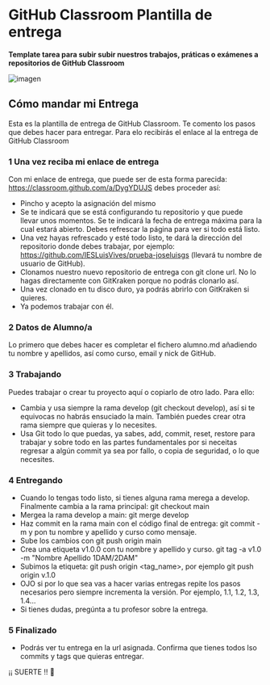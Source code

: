 # GitHub Classroom Plantilla de entrega
**Template tarea para subir subir nuestros trabajos, práticas o exámenes a repositorios de GitHub Classroom**

![imagen](https://github.blog/wp-content/uploads/2019/08/github-classroom-1200-630.png)

## Cómo mandar mi Entrega
Esta es la plantilla de entrega de GitHub Classroom. Te comento los pasos que debes hacer para entregar.
Para elo recibirás el enlace al la entrega de GitHub Classroom

### 1 Una vez reciba mi enlace de entrega
Con mi enlace de entrega, que puede ser de esta forma parecida: https://classroom.github.com/a/DygYDUJS debes proceder así:
- Pincho y acepto la asignación del mismo
- Se te indicará que se está configurando tu repositorio y que puede llevar unos momentos. Se te indicará la fecha de entrega máxima para la cual estará abierto. Debes refrescar la página para ver si todo está listo.
- Una vez hayas refrescado y esté todo listo, te dará la dirección del repositorio donde debes trabajar, por ejemplo: https://github.com/IESLuisVives/prueba-joseluisgs (llevará tu nombre de usuario de GitHub). 
- Clonamos nuestro nuevo repositorio de entrega con git clone url. No lo hagas directamente con GitKraken porque no podrás clonarlo así.
- Una vez clonado en tu disco duro, ya podrás abrirlo con GitKraken si quieres.
- Ya podemos trabajar con él.

### 2 Datos de Alumno/a
Lo primero que debes hacer es completar el fichero alumno.md añadiendo tu nombre y apellidos, así como curso, email y nick de GitHub.

### 3 Trabajando
Puedes trabajar o crear tu proyecto aquí o copiarlo de otro lado. Para ello:
- Cambia y usa siempre la rama develop (git checkout develop), así si te equivocas no habrás ensuciado la main. También puedes crear otra rama siempre que quieras y lo necesites.
- Usa Git todo lo que puedas, ya sabes, add, commit, reset, restore para trabajar y sobre todo en las partes fundamentales por si neceitas regresar a algún commit ya sea por fallo, o copia de seguridad, o lo que necesites.

### 4 Entregando
- Cuando lo tengas todo listo, si tienes alguna rama merega a develop. Finalmente cambia a la rama principal: git checkout main
- Mergea la rama develop a main: git merge develop
- Haz commit en la rama main con el código final de entrega: git commit -m y pon tu nombre y apellido y curso como mensaje.
- Sube los cambios con git push origin main
- Crea una etiqueta v1.0.0 con tu nombre y apellido y curso. git tag -a v1.0 -m "Nombre Apellido 1DAM/2DAM"
- Subimos la etiqueta: git push origin <tag_name>, por ejemplo git push origin v.1.0
- OJO si por lo que sea vas a hacer varias entregas repite los pasos necesarios pero siempre incrementa la versión. Por ejemplo, 1.1, 1.2, 1.3, 1.4...
- Si tienes dudas, pregúnta a tu profesor sobre la entrega.

### 5 Finalizado
- Podrás ver tu entrega en la url asignada. Confirma que tienes todos lso commits y tags que quieras entregar.

¡¡ SUERTE !! 🦾




